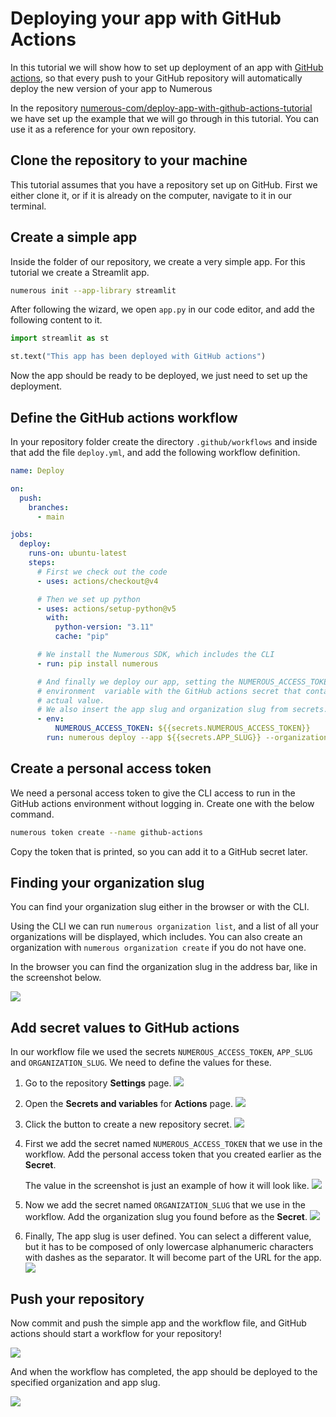 # Deploying your app with GitHub Actions

In this tutorial we will show how to set up deployment of an app with
[GitHub actions](https://github.com/features/actions), so that every push to
your GitHub repository will automatically deploy the new version of your app to
Numerous

In the repository
[numerous-com/deploy-app-with-github-actions-tutorial](https://github.com/numerous-com/deploy-app-with-github-actions-tutorial)
we have set up the example that we will go through in this tutorial. You can use
it as a reference for your own repository.

## Clone the repository to your machine

This tutorial assumes that you have a repository set up on GitHub. First we
either clone it, or if it is already on the computer, navigate to it in our
terminal.

## Create a simple app

Inside the folder of our repository, we create a very simple app. For this
tutorial we create a Streamlit app.

```bash
numerous init --app-library streamlit
```

After following the wizard, we open `app.py` in our code editor, and
add the following content to it.

```python copy
import streamlit as st

st.text("This app has been deployed with GitHub actions")
```

Now the app should be ready to be deployed, we just need to set up the
deployment.

## Define the GitHub actions workflow

In your repository folder create the directory `.github/workflows` and inside
that add the file `deploy.yml`, and add the following workflow definition.

```yaml
name: Deploy

on:
  push:
    branches:
      - main

jobs:
  deploy:
    runs-on: ubuntu-latest
    steps:
      # First we check out the code
      - uses: actions/checkout@v4

      # Then we set up python
      - uses: actions/setup-python@v5
        with:
          python-version: "3.11"
          cache: "pip"

      # We install the Numerous SDK, which includes the CLI
      - run: pip install numerous

      # And finally we deploy our app, setting the NUMEROUS_ACCESS_TOKEN
      # environment  variable with the GitHub actions secret that contains the
      # actual value.
      # We also insert the app slug and organization slug from secrets.
      - env:
          NUMEROUS_ACCESS_TOKEN: ${{secrets.NUMEROUS_ACCESS_TOKEN}}
        run: numerous deploy --app ${{secrets.APP_SLUG}} --organization ${{secrets.ORGANIZATION_SLUG}}
```

## Create a personal access token

We need a personal access token to give the CLI access to run in the GitHub
actions environment without logging in. Create one with the below command.

```bash copy
numerous token create --name github-actions
```

Copy the token that is printed, so you can add it to a GitHub secret later.

## Finding your organization slug

You can find your organization slug either in the browser or with the CLI.

Using the CLI we can run `numerous organization list`, and a list of all your
organizations will be displayed, which includes. You can also create an organization with
`numerous organization create` if you do not have one.

In the browser you can find the organization slug in the address bar, like in the
screenshot below.

![](/images/numerous_github_actions_browser_organization_slug.png)

## Add secret values to GitHub actions

In our workflow file we used the secrets `NUMEROUS_ACCESS_TOKEN`, `APP_SLUG` and
`ORGANIZATION_SLUG`. We need to define the values for these.

1. Go to the repository **Settings** page.
   ![](/images/numerous_github_actions_repo_settings.png)
2. Open the **Secrets and variables** for **Actions** page.
   ![](/images/numerous_github_actions_repo_settings_actions.png)
3. Click the button to create a new repository secret.
   ![](/images/numerous_github_actions_repo_settings_actions_repository_secret.png)
4. First we add the secret named `NUMEROUS_ACCESS_TOKEN` that we use in the
   workflow. Add the personal access token that you created earlier as the
   **Secret**.

   The value in the screenshot is just an example of how it will look like.
   ![](/images/numerous_github_actions_repo_settings_add_secret_numerous_access_token.png)

5. Now we add the secret named `ORGANIZATION_SLUG` that we use in the
   workflow. Add the organization slug you found before as the **Secret**.
   ![](/images/numerous_github_actions_repo_settings_add_secret_organization_slug.png)
6. Finally, The app slug is user defined. You can select a different value, but it has
   to be composed of only lowercase alphanumeric characters with dashes as the
   separator. It will become part of the URL for the app.
   ![](/images/numerous_github_actions_repo_settings_add_secret_app_slug.png)

## Push your repository

Now commit and push the simple app and the workflow file, and GitHub actions
should start a workflow for your repository!

![](/images/numerous_github_actions_workflow_running.png)

And when the workflow has completed, the app should be deployed to the specified
organization and app slug.

![](/images/numerous_github_actions_app_deployed.png)
